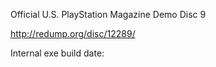 Official U.S. PlayStation Magazine Demo Disc 9

http://redump.org/disc/12289/

Internal exe build date:
